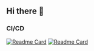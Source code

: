 ## Hi there 👋



### CI/CD

[![Readme Card](https://github-readme-stats.vercel.app/api/pin/?username=curtisdingdong&repo=Github-Actions&theme=ambient_gradient&description_lines_count=3)](https://github.com/curtisdingdong/Github-Actions)
[![Readme Card](https://github-readme-stats.vercel.app/api/pin/?username=curtisdingdong&repo=argo-cd&theme=ambient_gradient&description_lines_count=3)](https://github.com/curtisdingdong/argo-cd)
<!--

**Here are some ideas to get you started:**

🙋‍♀️ A short introduction - what is your organization all about?
🌈 Contribution guidelines - how can the community get involved?
👩‍💻 Useful resources - where can the community find your docs? Is there anything else the community should know?
🍿 Fun facts - what does your team eat for breakfast?
🧙 Remember, you can do mighty things with the power of [Markdown](https://docs.github.com/github/writing-on-github/getting-started-with-writing-and-formatting-on-github/basic-writing-and-formatting-syntax)
-->
